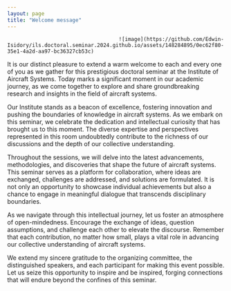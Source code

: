 ```yaml
---
layout: page
title: "Welcome message"
---
```

                                        ![image](https://github.com/Edwin-Isidory/ils.doctoral.seminar.2024.github.io/assets/148284895/0ec62f80-35e1-4a2d-aa97-bc36327cb53c)

It is our distinct pleasure to extend a warm welcome to each and every one of you as we gather for this prestigious doctoral seminar at the Institute of Aircraft Systems. Today marks a significant moment in our academic journey, as we come together to explore and share groundbreaking research and insights in the field of aircraft systems.

Our Institute stands as a beacon of excellence, fostering innovation and pushing the boundaries of knowledge in aircraft systems. As we embark on this seminar, we celebrate the dedication and intellectual curiosity that has brought us to this moment. The diverse expertise and perspectives represented in this room undoubtedly contribute to the richness of our discussions and the depth of our collective understanding.

Throughout the sessions, we will delve into the latest advancements, methodologies, and discoveries that shape the future of aircraft systems. This seminar serves as a platform for collaboration, where ideas are exchanged, challenges are addressed, and solutions are formulated. It is not only an opportunity to showcase individual achievements but also a chance to engage in meaningful dialogue that transcends disciplinary boundaries.

As we navigate through this intellectual journey, let us foster an atmosphere of open-mindedness. Encourage the exchange of ideas, question assumptions, and challenge each other to elevate the discourse. Remember that each contribution, no matter how small, plays a vital role in advancing our collective understanding of aircraft systems.

We extend my sincere gratitude to the organizing committee, the distinguished speakers, and each participant for making this event possible. Let us seize this opportunity to inspire and be inspired, forging connections that will endure beyond the confines of this seminar.
